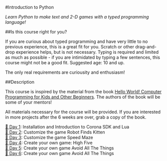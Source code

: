 
#Introduction to Python

*Learn Python to make text and 2-D games with a typed programming language!*

##Is this course right for you?

If you are curious about typed programming and have very little to no previous experience, this is a great fit for you. Scratch or other drag-and-drop experience helps, but is not necessary. Typing is required and limited as much as possible - if you are intimidated by typing a few sentences, this course might not be a good fit. Suggested age: 10 and up.

The only real requirements are curiousity and enthusiasm!

##Description

This course is inspired by the material from the book [Hello World! Computer Programming for Kids and Other Beginners](http://www.amazon.com/Hello-World-Computer-Programming-Beginners/dp/1933988495). The authors of the book will be some of your mentors!

All materials necessary for the course will be provided. If you are interested in more projects after the 6 weeks are over, grab a copy of the book.

[:rocket: Day 1][0]: Installation and Introduction to Corona SDK and Lua  
[:rocket: Day 2][1]: Customize the game Robot Finds Kitten  
[:rocket: Day 3][2]: Customize the game Speed Maze  
[:rocket: Day 4][3]: Create your own game: High Five  
[:rocket: Day 5][4]: Create your own game Avoid All The Things  
[:rocket: Day 6][5]: Create your own game Avoid All The Things  

[0]: Day-1/
[1]: Day-2/
[2]: Day-3/
[3]: Day-4/
[4]: Day-5/
[5]: Day-6/
